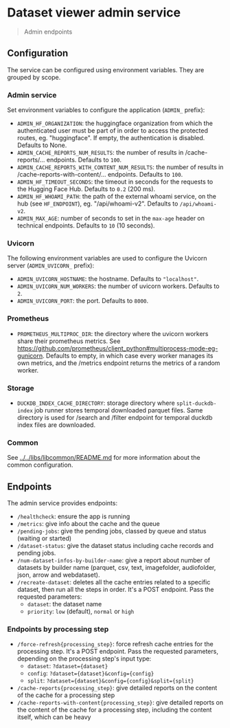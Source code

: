 # Dataset viewer admin service

> Admin endpoints

## Configuration

The service can be configured using environment variables. They are grouped by scope.

### Admin service

Set environment variables to configure the application (`ADMIN_` prefix):

- `ADMIN_HF_ORGANIZATION`: the huggingface organization from which the authenticated user must be part of in order to access the protected routes, eg. "huggingface". If empty, the authentication is disabled. Defaults to None.
- `ADMIN_CACHE_REPORTS_NUM_RESULTS`: the number of results in /cache-reports/... endpoints. Defaults to `100`.
- `ADMIN_CACHE_REPORTS_WITH_CONTENT_NUM_RESULTS`: the number of results in /cache-reports-with-content/... endpoints. Defaults to `100`.
- `ADMIN_HF_TIMEOUT_SECONDS`: the timeout in seconds for the requests to the Hugging Face Hub. Defaults to `0.2` (200 ms).
- `ADMIN_HF_WHOAMI_PATH`: the path of the external whoami service, on the hub (see `HF_ENDPOINT`), eg. "/api/whoami-v2". Defaults to `/api/whoami-v2`.
- `ADMIN_MAX_AGE`: number of seconds to set in the `max-age` header on technical endpoints. Defaults to `10` (10 seconds).

### Uvicorn

The following environment variables are used to configure the Uvicorn server (`ADMIN_UVICORN_` prefix):

- `ADMIN_UVICORN_HOSTNAME`: the hostname. Defaults to `"localhost"`.
- `ADMIN_UVICORN_NUM_WORKERS`: the number of uvicorn workers. Defaults to `2`.
- `ADMIN_UVICORN_PORT`: the port. Defaults to `8000`.

### Prometheus

- `PROMETHEUS_MULTIPROC_DIR`: the directory where the uvicorn workers share their prometheus metrics. See https://github.com/prometheus/client_python#multiprocess-mode-eg-gunicorn. Defaults to empty, in which case every worker manages its own metrics, and the /metrics endpoint returns the metrics of a random worker.

### Storage

- `DUCKDB_INDEX_CACHE_DIRECTORY`: storage directory where `split-duckdb-index` job runner stores temporal downloaded parquet files.
Same directory is used for /search and /filter endpoint for temporal duckdb index files are downloaded.  

### Common

See [../../libs/libcommon/README.md](../../libs/libcommon/README.md) for more information about the common configuration.

## Endpoints

The admin service provides endpoints:

- `/healthcheck`: ensure the app is running
- `/metrics`: give info about the cache and the queue
- `/pending-jobs`: give the pending jobs, classed by queue and status (waiting or started)
- `/dataset-status`: give the dataset status including cache records and pending jobs.
- `/num-dataset-infos-by-builder-name`: give a report about number of datasets by builder name (parquet, csv, text, imagefolder, audiofolder, json, arrow and webdataset).
- `/recreate-dataset`: deletes all the cache entries related to a specific dataset, then run all the steps in order. It's a POST endpoint. Pass the requested parameters:
  - `dataset`: the dataset name
  - `priority`: `low` (default), `normal` or `high`

### Endpoints by processing step

- `/force-refresh{processing_step}`: force refresh cache entries for the processing step. It's a POST endpoint. Pass the requested parameters, depending on the processing step's input type:
  - `dataset`: `?dataset={dataset}`
  - `config`: `?dataset={dataset}&config={config}`
  - `split`: `?dataset={dataset}&config={config}&split={split}`
- `/cache-reports{processing_step}`: give detailed reports on the content of the cache for a processing step
- `/cache-reports-with-content{processing_step}`: give detailed reports on the content of the cache for a processing step, including the content itself, which can be heavy
